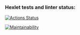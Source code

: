 ### Hexlet tests and linter status:
[![Actions Status](https://github.com/Alexsporty/frontend-project-11/actions/workflows/hexlet-check.yml/badge.svg)](https://github.com/Alexsporty/frontend-project-11/actions)

[![Maintainability](https://qlty.sh/badges/3386363c-3e75-4ca5-8db1-905c6106e074/maintainability.svg)](https://qlty.sh/gh/Alexsporty/projects/frontend-project-11)